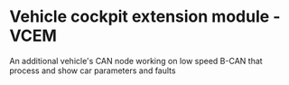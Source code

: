 # Vehicle cockpit extension module - VCEM
An additional vehicle's CAN node working on low speed B-CAN that process and show car parameters and faults
